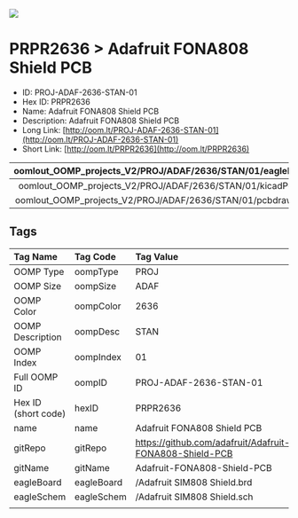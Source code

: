 


  
![][im]
# PRPR2636 > Adafruit FONA808 Shield PCB

- ID: PROJ-ADAF-2636-STAN-01
- Hex ID: PRPR2636
- Name: Adafruit FONA808 Shield PCB
- Description: Adafruit FONA808 Shield PCB
- Long Link: [http://oom.lt/PROJ-ADAF-2636-STAN-01](http://oom.lt/PROJ-ADAF-2636-STAN-01)
- Short Link: [http://oom.lt/PRPR2636](http://oom.lt/PRPR2636)
  

|oomlout_OOMP_projects_V2/PROJ/ADAF/2636/STAN/01/eagleImage.png|oomlout_OOMP_projects_V2/PROJ/ADAF/2636/STAN/01/eagleSchemImage.png|oomlout_OOMP_projects_V2/PROJ/ADAF/2636/STAN/01/kicadPcb3dFront.png|oomlout_OOMP_projects_V2/PROJ/ADAF/2636/STAN/01/kicadPcb3dBack.png|
| :---: | :---: | :---: | :---: |
|oomlout_OOMP_projects_V2/PROJ/ADAF/2636/STAN/01/kicadPcb3d.png|oomlout_OOMP_projects_V2/PROJ/ADAF/2636/STAN/01/bomBack.png|oomlout_OOMP_projects_V2/PROJ/ADAF/2636/STAN/01/bomFront.png|oomlout_OOMP_projects_V2/PROJ/ADAF/2636/STAN/01/pcbdraw.svg|
|oomlout_OOMP_projects_V2/PROJ/ADAF/2636/STAN/01/pcbdrawBack.svg||||

## Tags
  

|Tag Name|Tag Code|Tag Value|
| :--- | :--- | :--- |
|OOMP Type|oompType|PROJ|
|OOMP Size|oompSize|ADAF|
|OOMP Color|oompColor|2636|
|OOMP Description|oompDesc|STAN|
|OOMP Index|oompIndex|01|
|Full OOMP ID|oompID|PROJ-ADAF-2636-STAN-01|
|Hex ID (short code)|hexID|PRPR2636|
|name|name|Adafruit FONA808 Shield PCB|
|gitRepo|gitRepo|https://github.com/adafruit/Adafruit-FONA808-Shield-PCB|
|gitName|gitName|Adafruit-FONA808-Shield-PCB|
|eagleBoard|eagleBoard|/Adafruit SIM808 Shield.brd|
|eagleSchem|eagleSchem|/Adafruit SIM808 Shield.sch|
||||



[im]: PROJ/ADAF/2636/STAN/01/kicadPcb3d_450.png
